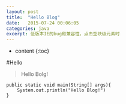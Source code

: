```yaml
---
layout: post
title:  "Hello Blog"
date:   2015-07-24 00:06:05
categories: java
excerpt: 低版本IE的bug和兼容性，点击空块级元素时
---
```


* content
{:toc}

#Hello
    
> Hello Bolg!

	public static void main(String[] args){
		System.out.println("Hello Blog!")
	}